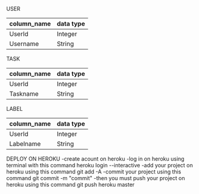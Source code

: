 USER

column_name | data type
------------|---------
 UserId     |  Integer 
 Username   |  String


TASK

column_name | data type
------------|---------
 UserId     | Integer
 Taskname   | String


LABEL

column_name | data type
------------|---------
UserId      | Integer
Labelname   | String

DEPLOY ON HEROKU
-create acount on heroku
-log in on heroku using terminal with this command heroku login --interactive
-add your project on heroku using this command git add -A
-commit your project using this command git commit -m "commit"
-then you must push your project on heroku using this command git push heroku master
